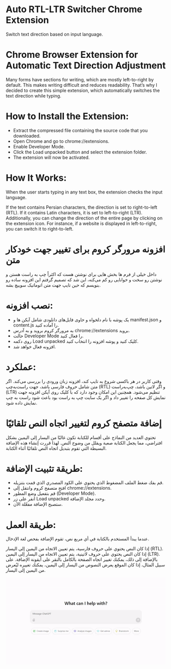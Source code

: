 # Auto RTL-LTR Switcher Chrome Extension
Switch text direction based on input language.

# Chrome Browser Extension for Automatic Text Direction Adjustment
Many forms have sections for writing, which are mostly left-to-right by default. This makes writing difficult and reduces readability. That’s why I decided to create this simple extension, which automatically switches the text direction while typing.

# How to Install the Extension:
- Extract the compressed file containing the source code that you downloaded.
- Open Chrome and go to chrome://extensions.
- Enable Developer Mode.
- Click the Load unpacked button and select the extension folder.
- The extension will now be activated.

# How It Works:
When the user starts typing in any text box, the extension checks the input language.

If the text contains Persian characters, the direction is set to right-to-left (RTL).
If it contains Latin characters, it is set to left-to-right (LTR).
Additionally, you can change the direction of the entire page by clicking on the extension icon. For instance, if a website is displayed in left-to-right, you can switch it to right-to-left.

#  افزونه مرورگر کروم برای تغییر جهت خودکار متن
داخل خیلی از فرم ها بخش هایی برای نوشتن هست که اکثراً چپ به راست هستن و نوشتن رو سخت و خوانایی رو کم می‌کنه، این شد که تصمیم گرفتم این افزونه ساده رو بنویسم که حین تایپ جهت متن اتوماتیک سوییچ بشه.

# نصب افزونه:
- یک پوشه با نام دلخواه و حاوی فایل‌های دانلودی شامل آیکن ها و manifest.json و content.js را آماده کنید.
- به مرورگر کروم بروید و به آدرس chrome://extensions بروید.
- حالت Developer Mode را فعال کنید.
- روی دکمه Load unpacked کلیک کنید و پوشه افزونه را انتخاب کنید.
- افزونه فعال خواهد شد.

# عملکرد:
وقتی کاربر در هر باکسی شروع به تایپ کند، افزونه زبان ورودی را بررسی می‌کند.
اگر متن شامل حروف فارسی باشد، جهت راست‌به‌چپ (RTL) و اگر لاتین باشد، چپ‌به‌راست (LTR) تنظیم می‌شود.
همچنین این امکان وجود دارد که با کلیک روی آیکن افزونه جهت نمایش کل صفحه را تغییر داد و اگر یک سایت چپ به راست بود باعث شود راست به چپ نمایش داده شود.

# إضافة متصفح كروم لتغيير اتجاه النص تلقائيًا
تحتوي العديد من النماذج على أقسام للكتابة تكون غالبًا من اليسار إلى اليمين بشكل افتراضي، مما يجعل الكتابة صعبة ويقلل من وضوح النص. لهذا قررت إنشاء هذه الإضافة البسيطة التي تقوم بتبديل اتجاه النص تلقائيًا أثناء الكتابة.

# طريقة تثبيت الإضافة:
- قم بفك ضغط الملف المضغوط الذي يحتوي على الكود المصدري الذي قمت بتنزيله.
- افتح متصفح كروم وانتقل إلى chrome://extensions.
- قم بتفعيل وضع المطور (Developer Mode).
- انقر على زر Load unpacked وحدد مجلد الإضافة.
- ستصبح الإضافة مفعّلة الآن.

# طريقة العمل:
عندما يبدأ المستخدم بالكتابة في أي مربع نص، تقوم الإضافة بفحص لغة الإدخال.

إذا كان النص يحتوي على حروف فارسية، يتم تعيين الاتجاه من اليمين إلى اليسار (RTL).
إذا كان النص يحتوي على حروف لاتينية، يتم تعيين الاتجاه من اليسار إلى اليمين (LTR).
بالإضافة إلى ذلك، يمكنك تغيير اتجاه الصفحة بالكامل بالنقر على أيقونة الإضافة. على سبيل المثال، إذا كان الموقع يعرض النصوص من اليسار إلى اليمين، يمكنك تغييره ليُعرض من اليمين إلى اليسار.

![دمو](https://github.com/silvercover/auto-rtl-ltr-switcher/blob/main/demo.gif)
